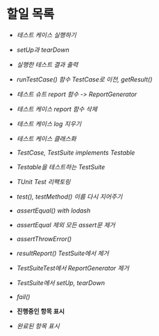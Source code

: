 # 할일 목록

- *테스트 케이스 실행하기*
- *setUp과 tearDown*
- *실행한 테스트 결과 출력*
- *runTestCase() 함수 TestCase로 이전, getResult()*
- *테스트 슈트 report 함수 -> ReportGenerator*
- *테스트 케이스 report 함수 삭제*
- *테스트 케이스 log 지우기*
- *테스트 케이스 클래스화*
- *TestCase, TestSuite implements Testable*
- *Testable을 테스트하는 TestSuite*
- *TUnit Test 리팩토링*
- *test(), testMethod() 이름 다시 지어주기*
- *assertEqual() with lodash*
- *assertEqual 제외 모든 assert문 제거*
- *assertThrowError()*
- *resultReport() TestSuite에서 제거*
- *TestSuiteTest에서 ReportGenerator 제거*
- *TestSuite에서 setUp, tearDown*
- *fail()*

- **진행중인 항목 표시**
- *완료된 항목 표시*